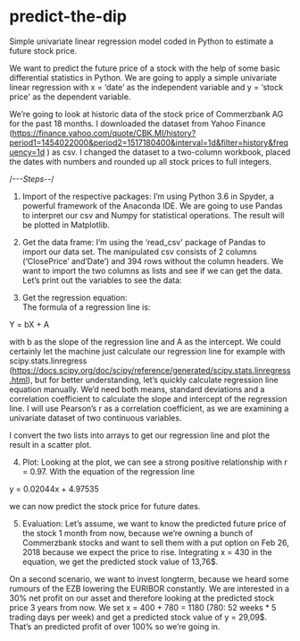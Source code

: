 # predict-the-dip
Simple univariate linear regression model coded in Python to estimate a future stock price.

We want to predict the future price of a stock with the help of some basic differential statistics in Python.
We are going to apply a simple univariate linear regression with x = ‘date’ as the independent variable and y = ‘stock price' as the dependent variable. 

We’re going to look at historic data of the stock price of Commerzbank AG for the past 18 months. I downloaded the dataset from Yahoo Finance (https://finance.yahoo.com/quote/CBK.MI/history?period1=1454022000&period2=1517180400&interval=1d&filter=history&frequency=1d ) as csv. 
I changed the dataset to a two-column workbook, placed the dates with numbers and rounded up all stock prices to full integers. 

/*---Steps--*/

1. Import of the respective packages: 
I’m using Python 3.6 in Spyder, a powerful framework of the Anaconda IDE. 
We are going to use Pandas to interpret our csv and Numpy for statistical operations. The result will be plotted in           Matplotlib. 

2. Get the data frame: 
I’m using the ‘read_csv' package of Pandas to import our data set. The manipulated csv consists of 2 columns (‘ClosePrice’ and’Date’) and 394 rows without the column headers. We want to import the two columns as lists and see if we can get the data. Let’s print out the variables to see the data: 

3. Get the regression equation:  
The formula of a regression line is:

Y = bX + A

with b as the slope of the regression line and A as the intercept. 
We could certainly let the machine just calculate our regression line for example with scipy.stats.linregress (https://docs.scipy.org/doc/scipy/reference/generated/scipy.stats.linregress.html), but for better understanding, let’s quickly calculate regression line equation manually. We’d need both means, standard deviations and a correlation coefficient to calculate the slope and intercept of the regression line. I will use Pearson’s r as a correlation coefficient, as we are examining a univariate dataset of two continuous variables. 

I convert the two lists into arrays to get our regression line and plot the result in a scatter plot.

4. Plot: 
Looking at the plot, we can see a strong positive relationship with r = 0.97. With the equation of the regression line

y = 0.02044x + 4.97535

we can now predict the stock price for future dates.

5. Evaluation: 
Let’s assume, we want to know the predicted future price of the stock 1 month from now, because we’re owning a bunch of Commerzbank stocks and want to sell them with a put option on Feb 26, 2018 because we expect the price to rise. Integrating x = 430 in the equation, we get the predicted stock value of 13,76$. 

On a second scenario, we want to invest longterm, because we heard some rumours of the EZB lowering the EURIBOR constantly. We are interested in a 30% net profit on our asset and therefore looking at the predicted stock price 3 years from now. We set x = 400 + 780 = 1180 (780: 52 weeks * 5 trading days per week) and get a predicted stock value of y = 29,09$. That’s an predicted profit of over 100% so we’re going in.
